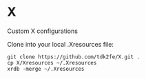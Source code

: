 X
=

Custom X configurations

Clone into your local .Xresources file:
```shell
git clone https://github.com/tdk2fe/X.git .
cp X/Xresources ~/.Xresources
xrdb -merge ~/.Xresources
```

